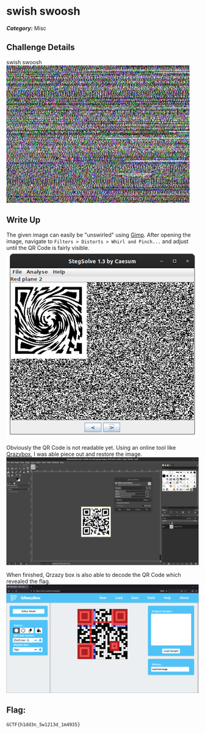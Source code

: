 # swish swoosh
___Category:___ Misc
## Challenge Details
swish swoosh
![hidden.png](images/hidden.png)

## Write Up
The given image can easily be "unswirled" using [Gimp](https://www.gimp.org/).
After opening the image, navigate to ```Filters > Distorts > Whirl and Pinch...``` and adjust until the QR Code is fairly visible.
![](images/1.png)

Obviously the QR Code is not readable yet. Using an online tool like [Qrazybox](https://merricx.github.io/qrazybox/), I was able piece out and restore the image.
![](images/2.png)

When finished, Qrzazy box is also able to decode the QR Code which revealed the flag.
![](images/3.png)

## Flag:
```sh
GCTF{h1dd3n_5w1213d_1m4935}
```